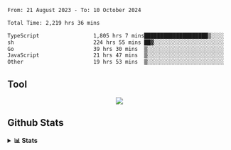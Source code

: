 <!--START_SECTION:waka-->

```txt
From: 21 August 2023 - To: 10 October 2024

Total Time: 2,219 hrs 36 mins

TypeScript                 1,805 hrs 7 mins████████████████████▒░░░░   81.33 %
sh                         224 hrs 55 mins ██▓░░░░░░░░░░░░░░░░░░░░░░   10.13 %
Go                         39 hrs 30 mins  ▒░░░░░░░░░░░░░░░░░░░░░░░░   01.78 %
JavaScript                 21 hrs 47 mins  ▒░░░░░░░░░░░░░░░░░░░░░░░░   00.98 %
Other                      19 hrs 53 mins  ▒░░░░░░░░░░░░░░░░░░░░░░░░   00.90 %
```

<!--END_SECTION:waka-->

## Tool
<p align="center">
  <a href="https://github.com/chaninlaw">
    <img src="https://skillicons.dev/icons?i=js,typescript,express,nodejs,react,next,postgres,mongodb,html,css,styledcomponents,tailwind,materialui,figma,git,github&perline=8" />
  </a>
</p>

## Github Stats
<details close>
  <summary><b>📊 Stats</b></summary>
  <div align = "center">
    
<picture>
  <source
    srcset="https://github-readme-stats.vercel.app/api?username=chaninlaw&show_icons=true&theme=dark"
    media="(prefers-color-scheme: dark)"
  />
  <source
    srcset="https://github-readme-stats.vercel.app/api?username=chaninlaw&show_icons=true"
    media="(prefers-color-scheme: light), (prefers-color-scheme: no-preference)"
  />
  <img src="https://github-readme-stats.vercel.app/api?username=chaninlaw&show_icons=true" />
</picture>
    
<picture>
  <source
    srcset="https://github-readme-stats.vercel.app/api/top-langs/?username=chaninlaw&layout=donut&theme=dark"
    media="(prefers-color-scheme: dark)"
  />
  <source
    srcset="https://github-readme-stats.vercel.app/api/top-langs/?username=chaninlaw&layout=donut"
    media="(prefers-color-scheme: light), (prefers-color-scheme: no-preference)"
  />
  <img src="https://github-readme-stats.vercel.app/api/top-langs/?username=chaninlaw&layout=donut" />
</picture>
    
  </div>
  
</details>

